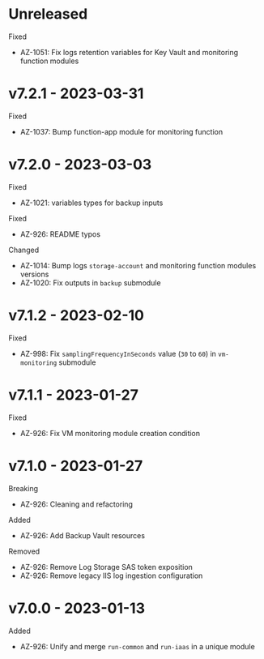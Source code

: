 # Unreleased

Fixed
  * AZ-1051: Fix logs retention variables for Key Vault and monitoring function modules

# v7.2.1 - 2023-03-31

Fixed
  * AZ-1037: Bump function-app module for monitoring function

# v7.2.0 - 2023-03-03

Fixed
  * AZ-1021: variables types for backup inputs

Fixed
  * AZ-926: README typos

Changed
  * AZ-1014: Bump logs `storage-account` and monitoring function modules versions
  * AZ-1020: Fix outputs in `backup` submodule

# v7.1.2 - 2023-02-10

Fixed
  * AZ-998: Fix `samplingFrequencyInSeconds` value (`30` to `60`) in `vm-monitoring` submodule

# v7.1.1 - 2023-01-27

Fixed
  * AZ-926: Fix VM monitoring module creation condition

# v7.1.0 - 2023-01-27

Breaking
  * AZ-926: Cleaning and refactoring

Added
  * AZ-926: Add Backup Vault resources

Removed
  * AZ-926: Remove Log Storage SAS token exposition
  * AZ-926: Remove legacy IIS log ingestion configuration

# v7.0.0 - 2023-01-13

Added
  * AZ-926: Unify and merge `run-common` and `run-iaas` in a unique module
